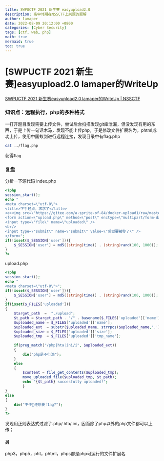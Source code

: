 ```yaml
---
title: SWPUCTF 2021 新生赛 easyupload2.0
description: 高中时期在NSSCTF上刷题的题解
author: lamaper
date: 2022-08-09 20:12:00 +0800
categories: [Cyber Security]
tags: [ctf, web, php]
math: true
mermaid: true
toc: true 
---
```


# [SWPUCTF 2021 新生赛]easyupload2.0 lamaper的WriteUp
[SWPUCTF 2021 新生赛easyupload2.0 lamaper的WriteUp | NSSCTF](https://www.nssctf.cn/note/set/377)

### 知识点：远程执行，php的多种格式

一打开题目发现需要上传文件，尝试后台扫描发现git库泄漏，但没发现有用的东西，于是上传一句话木马，发现不能上传php，于是修改文件扩展名为。phtml成功上传，使用中国蚁剑进行远程连接，发现目录中有flag.php
```bash
cat ../flag.php
```
获得flag

### 复盘
分析一下源代码
index.php
```php
<?php
session_start();
echo "
<meta charset=\"utf-8\">
<title>下手轻点，求求了</title>
<a><img src=\"https://gitee.com/a-sprite-of-84/docker-upload1/raw/master/images/upload1.jpg\" alt=\"upload1.jpg\" border=\"0\" /></a>
<form action=\"upload.php\" method=\"post\" enctype=\"multipart/form-data\">
<input type=\"file\" name=\"uploaded\" />
<br/>
<input type=\"submit\" name=\"submit\" value=\"感觉要被秒了\" />
</form>";
if(!isset($_SESSION['user'])){
    $_SESSION['user'] = md5((string)time() . (string)rand(100, 1000));
}
?>
```
upload.php
```php
<?php
session_start();
echo "
<meta charset=\"utf-8\">";
if(!isset($_SESSION['user'])){
    $_SESSION['user'] = md5((string)time() . (string)rand(100, 1000));
}
if(isset($_FILES['uploaded'])) 
{
    $target_path  =  "./upload";
    $t_path = $target_path . "/" . basename($_FILES['uploaded']['name']);
    $uploaded_name = $_FILES['uploaded']['name'];
    $uploaded_ext  = substr($uploaded_name, strrpos($uploaded_name,'.') + 1);
    $uploaded_size = $_FILES['uploaded']['size'];
    $uploaded_tmp  = $_FILES['uploaded']['tmp_name'];
 
    if(preg_match("/php|hta|ini/i", $uploaded_ext))
    {
        die("php是不行滴");
    }
    else
    {
        $content = file_get_contents($uploaded_tmp);
        move_uploaded_file($uploaded_tmp, $t_path);
        echo "{$t_path} succesfully uploaded!";
        }
}
else
{
    die("不传🐎还想要f1ag?");
}
?>
```
发现用正则表达式过滤了.php/.hta/.ini，因而除了php以外的php文件都可以上传；
#### 另
php3，php5，pht，phtml，phps都是php可运行的文件扩展名
